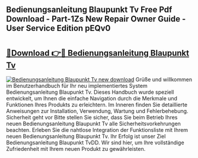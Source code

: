 ## Bedienungsanleitung Blaupunkt Tv Free Pdf Download - Part-1Zs New Repair Owner Guide - User Service Edition pEQv0

# <h2><a href="http://df66cz.blite.top/?on=Bedienungsanleitung+Blaupunkt+Tv">🔗Download 👉🔴 Bedienungsanleitung Blaupunkt Tv</a></h2>

[![Bedienungsanleitung Blaupunkt Tv new download](https://i.imgur.com/lujVjoI.png)](http://df66cz.blite.top/?on=Bedienungsanleitung+Blaupunkt+Tv)
Grüße und willkommen im Benutzerhandbuch für Ihr neu implementiertes System Bedienungsanleitung Blaupunkt Tv. Dieses Handbuch wurde speziell entwickelt, um Ihnen die einfache Navigation durch die Merkmale und Funktionen Ihres Produkts zu erleichtern. Im Inneren finden Sie detaillierte Anweisungen zur Installation, Verwendung, Wartung und Fehlerbehebung. Sicherheit geht vor Bitte stellen Sie sicher, dass Sie beim Betrieb Ihres neuen Bedienungsanleitung Blaupunkt Tv alle Sicherheitsvorkehrungen beachten. Erleben Sie die nahtlose Integration der Funktionsliste mit Ihrem neuen Bedienungsanleitung Blaupunkt Tv. Ihr Erfolg ist unser Ziel Bedienungsanleitung Blaupunkt TvDD. Wir sind hier, um Ihre vollständige Zufriedenheit mit Ihrem neuen Produkt zu gewährleisten.
